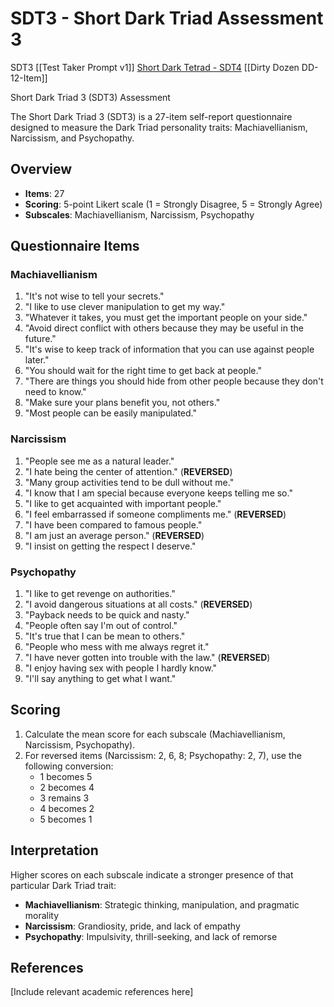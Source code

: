 # SDT3 - Short Dark Triad Assessment 3

SDT3
[[Test Taker Prompt v1]]
[Short Dark Tetrad - SDT4](https://github.com/Exios66/dark-triad-assessments/wiki/Short-Dark-Tetrad----SDT4)
[[Dirty Dozen DD-12-Item]]

Short Dark Triad 3 (SDT3) Assessment

The Short Dark Triad 3 (SDT3) is a 27-item self-report questionnaire designed to measure the Dark Triad personality traits: Machiavellianism, Narcissism, and Psychopathy.

## Overview

- **Items**: 27
- **Scoring**: 5-point Likert scale (1 = Strongly Disagree, 5 = Strongly Agree)
- **Subscales**: Machiavellianism, Narcissism, Psychopathy

## Questionnaire Items

### Machiavellianism

1. "It's not wise to tell your secrets."
2. "I like to use clever manipulation to get my way."
3. "Whatever it takes, you must get the important people on your side."
4. "Avoid direct conflict with others because they may be useful in the future."
5. "It's wise to keep track of information that you can use against people later."
6. "You should wait for the right time to get back at people."
7. "There are things you should hide from other people because they don't need to know."
8. "Make sure your plans benefit you, not others."
9. "Most people can be easily manipulated."

### Narcissism

1. "People see me as a natural leader."
2. "I hate being the center of attention." (**REVERSED**)
3. "Many group activities tend to be dull without me."
4. "I know that I am special because everyone keeps telling me so."
5. "I like to get acquainted with important people."
6. "I feel embarrassed if someone compliments me." (**REVERSED**)
7. "I have been compared to famous people."
8. "I am just an average person." (**REVERSED**)
9. "I insist on getting the respect I deserve."

### Psychopathy

1. "I like to get revenge on authorities."
2. "I avoid dangerous situations at all costs." (**REVERSED**)
3. "Payback needs to be quick and nasty."
4. "People often say I'm out of control."
5. "It's true that I can be mean to others."
6. "People who mess with me always regret it."
7. "I have never gotten into trouble with the law." (**REVERSED**)
8. "I enjoy having sex with people I hardly know."
9. "I'll say anything to get what I want."

## Scoring

1. Calculate the mean score for each subscale (Machiavellianism, Narcissism, Psychopathy).
2. For reversed items (Narcissism: 2, 6, 8; Psychopathy: 2, 7), use the following conversion:
   - 1 becomes 5
   - 2 becomes 4
   - 3 remains 3
   - 4 becomes 2
   - 5 becomes 1

## Interpretation

Higher scores on each subscale indicate a stronger presence of that particular Dark Triad trait:

- **Machiavellianism**: Strategic thinking, manipulation, and pragmatic morality
- **Narcissism**: Grandiosity, pride, and lack of empathy
- **Psychopathy**: Impulsivity, thrill-seeking, and lack of remorse

## References

[Include relevant academic references here]
